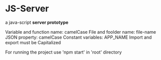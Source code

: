 # JS-Server
a java-script **server prototype**

Variable and function name: camelCase
File and foolder name: file-name
JSON property: camelCase
Constant variables: APP_NAME
Import and export must be Capitalized

For running the project use 'npm start' in 'root' directory
